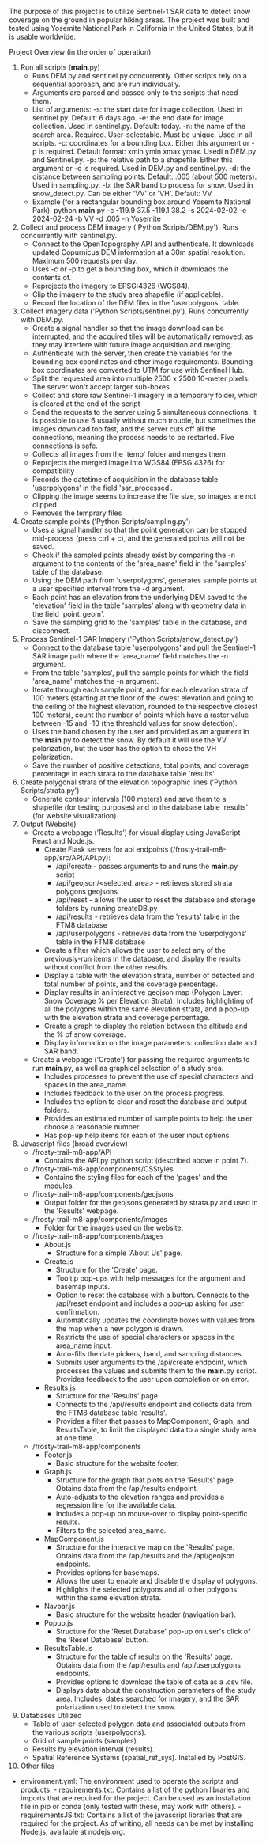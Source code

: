 The purpose of this project is to utilize Sentinel-1 SAR data to detect snow coverage on the ground in popular hiking areas.
The project was built and tested using Yosemite National Park in California in the United States, but it is usable worldwide.
 
Project Overview (in the order of operation)
1. Run all scripts (__main__.py)
   - Runs DEM.py and sentinel.py concurrently. Other scripts rely on a sequential approach, and are run individually. 
   - Arguments are parsed and passed only to the scripts that need them. 
   - List of arguments: 
      -s: the start date for image collection. Used in sentinel.py. Default: 6 days ago.
      -e: the end date for image collection. Used in sentinel.py. Default: today.
      -n: the name of the search area. Required. User-selectable. Must be unique. Used in all scripts.
      -c: coordinates for a bounding box. Either this argument or -p is required. Default format: xmin ymin xmax ymax. Usedi n DEM.py and Sentinel.py.
      -p: the relative path to a shapefile. Either this argument or -c is required. Used in DEM.py and sentinel.py.
      -d: the distance between sampling points. Default: .005 (about 500 meters). Used in sampling.py.
      -b: the SAR band to process for snow. Used in snow_detect.py. Can be either 'VV' or 'VH'. Default: VV
   - Example (for a rectangular bounding box around Yosemite National Park):
         python __main__.py -c -119.9 37.5 -119.1 38.2 -s 2024-02-02 -e 2024-02-24 -b VV -d .005 -n Yosemite 
2. Collect and process DEM imagery ('Python Scripts/DEM.py'). Runs concurrently with sentinel.py.
   - Connect to the OpenTopography API and authenticate. It downloads updated Copurnicus DEM information at a 30m spatial resolution. Maximum 500 requests per day.
   - Uses -c or -p to get a bounding box, which it downloads the contents of.
   - Reprojects the imagery to EPSG:4326 (WGS84). 
   - Clip the imagery to the study area shapefile (if applicable).
   - Record the location of the DEM files in the 'userpolygons' table.
3. Collect imagery data ('Python Scripts/sentinel.py'). Runs concurrently with DEM.py.
   - Create a signal handler so that the image download can be interrupted, and the acquired tiles will be automatically removed, as they may interfere with future image acquisition and merging.
   - Authenticate with the server, then create the variables for the bounding box coordinates and other image requirements. Bounding box coordinates are converted to UTM for use with Sentinel Hub.
   - Split the requested area into multiple 2500 x 2500 10-meter pixels. The server won't accept larger sub-boxes.
   - Collect and store raw Sentinel-1 imagery in a temporary folder, which is cleared at the end of the script
   - Send the requests to the server using 5 simultaneous connections. It is possible to use 6 usually without much trouble, but sometimes the images download too fast, and the server cuts off all the connections, meaning the process needs to be restarted. Five connections is safe.
   - Collects all images from the 'temp' folder and merges them
   - Reprojects the merged image into WGS84 (EPSG:4326) for compatibility
   - Records the datetime of acquisition in the database table 'userpolygons' in the field 'sar_processed'.
   - Clipping the image seems to increase the file size, so images are not clipped.
   - Removes the temprary files
4. Create sample points ('Python Scripts/sampling.py')
   - Uses a signal handler so that the point generation can be stopped mid-process (press ctrl + c), and the generated points will not be saved.
   - Check if the sampled points already exist by comparing the -n argument to the contents of the 'area_name' field in the 'samples' table of the database.
   - Using the DEM path from 'userpolygons', generates sample points at a user specified interval from the -d argument. 
   - Each point has an elevation from the underlying DEM saved to the 'elevation' field in the table 'samples' along with geometry data in the field 'point_geom'.
   - Save the sampling grid to the 'samples' table in the database, and disconnect.
5. Process Sentinel-1 SAR Imagery ('Python Scripts/snow_detect.py')
   - Connect to the database table 'userpolygons' and pull the Sentinel-1 SAR image path where the 'area_name' field matches the -n argument.
   - From the table 'samples', pull the sample points for which the field 'area_name' matches the -n argument.
   - Iterate through each sample point, and for each elevation strata of 100 meters (starting at the floor of the lowest elevation and going to the ceiling of the highest elevation, rounded to the respective closest 100 meters), count the number of points which have a raster value between -15 and -10 (the threshold values for snow detection).
   - Uses the band chosen by the user and provided as an argument in the __main__.py to detect the snow. By default it will use the VV polarization, but the user has the option to chose the VH polarization.
   - Save the number of positive detections, total points, and coverage percentage in each strata to the database table 'results'.
6. Create polygonal strata of the elevation topographic lines ('Python Scripts/strata.py')
   - Generate contour intervals (100 meters) and save them to a shapefile (for testing purposes) and to the database table 'results' (for website visualization).
7. Output (Website)
   - Create a webpage ('Results') for visual display using JavaScript React and Node.js.
     - Create Flask servers for api endpoints (/frosty-trail-m8-app/src/API/API.py):
       -  /api/create - passes arguments to and runs the __main__.py script
       -  /api/geojson/<selected_area> - retrieves stored strata polygons geojsons
       -  /api/reset - allows the user to reset the database and storage folders by running createDB.py
       -  /api/results - retrieves data from the 'results' table in the FTM8 database
       -  /api/userpolygons - retrieves data from the 'userpolygons' table in the FTM8 database
     - Create a filter which allows the user to select any of the previously-run items in the database, and display the results without conflict from the other results.
     - Display a table with the elevation strata, number of detected and total number of points, and the coverage percentage. 
     - Display results in an interactive geojson map (Polygon Layer: Snow Coverage % per Elevation Strata). Includes highlighting of all the polygons within the same elevation strata, and a pop-up with the elevation strata and coverage percentage.
     - Create a graph to display the relation between the altitude and the % of snow coverage.
     - Display information on the image parameters: collection date and SAR band.
   - Create a webpage ('Create') for passing the required arguments to run __main__.py, as well as graphical selection of a study area.
     - Includes processes to prevent the use of special characters and spaces in the area_name. 
     - Includes feedback to the user on the process progress. 
     - Includes the option to clear and reset the database and output folders.
     - Provides an estimated number of sample points to help the user choose a reasonable number.
     - Has pop-up help items for each of the user input options.
8. Javascript files (broad overview) 
   - /frosty-trail-m8-app/API
     - Contains the API.py python script (described above in point 7).
   - /frosty-trail-m8-app/components/CSStyles
     - Contains the styling files for each of the 'pages' and the modules.
   - /frosty-trail-m8-app/components/geojsons
     - Output folder for the geojsons generated by strata.py and used in the 'Results' webpage.
   - /frosty-trail-m8-app/components/images
     - Folder for the images used on the website.
   - /frosty-trail-m8-app/components/pages
     - About.js
       - Structure for a simple 'About Us' page.
     - Create.js
       - Structure for the 'Create' page. 
       - Tooltip pop-ups with help messages for the argument and basemap inputs.
       - Option to reset the database with a button. Connects to the /api/reset endpoint and includes a pop-up asking for user confirmation. 
       - Automatically updates the coordinate boxes with values from the map when a new polygon is drawn. 
       - Restricts the use of special characters or spaces in the area_name input.
       - Auto-fills the date pickers, band, and sampling distances. 
       - Submits user arguments to the /api/create endpoint, which processes the values and submits them to the __main__.py script. Provides feedback to the user upon completion or on error. 
     - Results.js
       - Structure for the 'Results' page. 
       - Connects to the /api/results endpoint and collects data from the FTM8 database table 'results'. 
       - Provides a filter that passes to MapComponent, Graph, and ResultsTable, to limit the displayed data to a single study area at one time.  
   - /frosty-trail-m8-app/components
     - Footer.js
       - Basic structure for the website footer.
     - Graph.js
       - Structure for the graph that plots on the 'Results' page. Obtains data from the /api/results endpoint.
       - Auto-adjusts to the elevation ranges and provides a regression line for the available data.
       - Includes a pop-up on mouse-over to display point-specific results.
       - Filters to the selected area_name.
     - MapComponent.js
       - Structure for the interactive map on the 'Results' page. Obtains data from the /api/results and the /api/geojson endpoints.
       - Provides options for basemaps. 
       - Allows the user to enable and disable the display of polygons.
       - Highlights the selected polygons and all other polygons within the same elevation strata.
     - Navbar.js
       - Basic structure for the website header (navigation bar).
     - Popup.js
       - Structure for the 'Reset Database' pop-up on user's click of the 'Reset Database' button. 
     - ResultsTable.js
       - Structure for the table of results on the 'Results' page. Obtains data from the /api/results and /api/userpolygons endpoints.
       - Provides options to download the table of data as a .csv file.
       - Displays data about the construction parameters of the study area. Includes: dates searched for imagery, and the SAR polarization used to detect the snow.
9. Databases Utilized
   - Table of user-selected polygon data and associated outputs from the various scripts (userpolygons).
   - Grid of sample points (samples).
   - Results by elevation interval (results).
   - Spatial Reference Systems (spatial_ref_sys). Installed by PostGIS.
10. Other files
   - environment.yml: The environment used to operate the scripts and products.
    - requirements.txt: Contains a list of the python libraries and imports that are required for the project. Can be used as an installation file in pip or conda (only tested with these, may work with others). 
    - requirementsJS.txt: Contains a list of the javascript libraries that are required for the project. As of writing, all needs can be met by installing Node.js, available at nodejs.org. 
